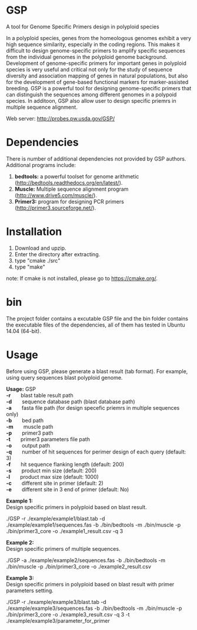 # GSP
A tool for Genome Specific Primers design in polyploid species

In a polyploid species, genes from the homeologous genomes exhibit a very high sequence similarity, especially in the coding regions. This makes it difficult to design genome-specific primers to amplify specific sequences from the individual genomes in the polyploid genome background. Development of genome-specific primers for important genes in polyploid species is very useful and critical not only for the study of sequence diversity and association mapping of genes in natural populations, but also for the development of gene-based functional markers for marker-assisted breeding. GSP is a powerful tool for designing genome-specific primers that can distinguish the sequences among different genomes in a polypoid species. In additoon, GSP also allow user to design specific priemrs in multiple sequence alignment.

Web server: http://probes.pw.usda.gov/GSP/

# Dependencies
There is number of additional dependencies not provided by GSP authors. Additional programs include:  
1. <b>bedtools:</b> a powerful toolset for genome arithmetic (http://bedtools.readthedocs.org/en/latest/).  
2. <b>Muscle:</b> Multiple sequence alignment program (http://www.drive5.com/muscle/).  
3. <b>Primer3:</b> program for designing PCR primers (http://primer3.sourceforge.net/).  


# Installation
1. Download and upzip.
2. Enter the directory after extracting.
3. type "cmake ./src"
4. type "make"

note: If cmake is not installed, please go to https://cmake.org/.  

# bin
The project folder contains a excutable GSP file and the bin folder contains the executable files of the dependencies, all of them has tested in Ubuntu 14.04 (64-bit).

# Usage  
Before using GSP, please generate a blast result (tab format). For example, using query sequences blast polyploid genome.  

<b>Usage:</b> GSP  
<b>-r</b>&nbsp;&nbsp;&nbsp;&nbsp;&nbsp;&nbsp;&nbsp;blast table result path  
<b>-d</b>&nbsp;&nbsp;&nbsp;&nbsp;&nbsp;&nbsp;&nbsp;sequence database path (blast database path)  
<b>-a</b>&nbsp;&nbsp;&nbsp;&nbsp;&nbsp;&nbsp;&nbsp;fasta file path (for design specefic priemrs in multiple sequences only)  
<b>-b</b>&nbsp;&nbsp;&nbsp;&nbsp;&nbsp;&nbsp;&nbsp;bed path  
<b>-m</b>&nbsp;&nbsp;&nbsp;&nbsp;&nbsp;&nbsp;&nbsp;muscle path  
<b>-p</b>&nbsp;&nbsp;&nbsp;&nbsp;&nbsp;&nbsp;&nbsp;primer3 path  
<b>-t</b>&nbsp;&nbsp;&nbsp;&nbsp;&nbsp;&nbsp;&nbsp;primer3 parameters file path  
<b>-o</b>&nbsp;&nbsp;&nbsp;&nbsp;&nbsp;&nbsp;&nbsp;output path  
<b>-q</b>&nbsp;&nbsp;&nbsp;&nbsp;&nbsp;&nbsp;&nbsp;number of hit sequences for perimer design of each query (default: 3)  
<b>-f</b>&nbsp;&nbsp;&nbsp;&nbsp;&nbsp;&nbsp;&nbsp;hit sequence flanking length (default: 200)  
<b>-s</b>&nbsp;&nbsp;&nbsp;&nbsp;&nbsp;&nbsp;&nbsp;product min size (default: 200)  
<b>-l</b>&nbsp;&nbsp;&nbsp;&nbsp;&nbsp;&nbsp;&nbsp;product max size (default: 1000)  
<b>-c</b>&nbsp;&nbsp;&nbsp;&nbsp;&nbsp;&nbsp;&nbsp;different site in primer (default: 2)  
<b>-e</b>&nbsp;&nbsp;&nbsp;&nbsp;&nbsp;&nbsp;&nbsp;different site in 3 end of primer (default: No)  

<b>Example 1:</b>  
Design specific primers in polyploid based on blast result.  

./GSP -r ./example/example1/blast.tab -d ./example/example1/sequences.fas -b ./bin/bedtools -m ./bin/muscle -p ./bin/primer3_core -o ./example1_result.csv -q 3  

<b>Example 2:</b>  
Design specific primers of multiple sequences.  

 ./GSP -a ./example/example2/sequences.fas -b ./bin/bedtools -m ./bin/muscle -p ./bin/primer3_core -o ./example2_result.csv  
 
 <b>Example 3:</b>  
Design specific primers in polyploid based on blast result with primer parameters setting. 

./GSP -r ./example/example3/blast.tab -d ./example/example3/sequences.fas -b ./bin/bedtools -m ./bin/muscle -p ./bin/primer3_core -o ./example3_result.csv -q 3 -t ./example/example3/parameter_for_primer  


